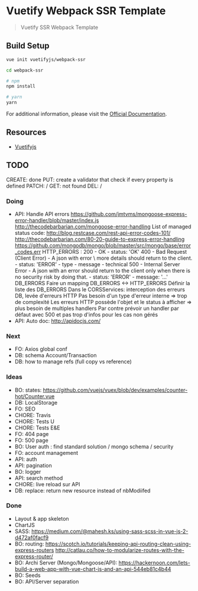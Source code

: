 # Vuetify Webpack SSR Template

> Vuetify SSR Webpack Template

## Build Setup

``` bash
vue init vuetifyjs/webpack-ssr

cd webpack-ssr

# npm
npm install

# yarn
yarn
```

For additional information, please visit the [Official Documentation](https://vuetifyjs.com).

## Resources

- [Vuetifyjs](https://vuetifyjs.com)


## TODO
CREATE: done
PUT: create a validator that check if every property is defined
PATCH: /
GET: not found
DEL: /


### Doing
- API: Handle API errors
  https://github.com/jmtvms/mongoose-express-error-handler/blob/master/index.js
  http://thecodebarbarian.com/mongoose-error-handling
  List of managed status code: 
  http://blog.restcase.com/rest-api-error-codes-101/
  http://thecodebarbarian.com/80-20-guide-to-express-error-handling
  https://github.com/mongodb/mongo/blob/master/src/mongo/base/error_codes.err
  HTTP_ERRORS :
    200 - OK
      - status: 'OK'
    400 - Bad Request (Client Error) - A json with error \ more details should return to the client.
      - status: 'ERROR'
      - type
      - message
      - technical 
    500 - Internal Server Error - A json with an error should return to the client only when there is no security risk by doing that.
      - status: 'ERROR'
      - message: '...'
  DB_ERRORS
    Faire un mapping DB_ERRORS <-> HTTP_ERRORS
    Définir la liste des DB_ERRORS
    Dans le CORSServices: interception des erreurs DB, levée d'erreurs HTTP
    Pas besoin d'un type d'erreur interne => trop de complexité
    Les erreurs HTTP possède l'objet et le status à afficher => plus besoin de multiples handlers
    Par contre prévoir un handler par défaut avec 500 et pas trop d'infos pour les cas non gérés
- API: Auto doc: http://apidocjs.com/

### Next
- FO: Axios global conf
- DB: schema Account/Transaction
- DB: how to manage refs (full copy vs reference)

### Ideas
- BO: states: https://github.com/vuejs/vuex/blob/dev/examples/counter-hot/Counter.vue
- DB: LocalStorage
- FO: SEO
- CHORE: Travis
- CHORE: Tests U
- CHORE: Tests E&E
- FO: 404 page
- FO: 500 page
- BO: User auth : find standard solution / mongo schema / security 
- FO: account management 
- API: auth
- API: pagination
- BO: logger
- API: search method
- CHORE: live reload sur API
- DB: replace: return new resource instead of nbModiifed

### Done
- Layout & app skeleton
- ChartJS
- SASS: https://medium.com/@mahesh.ks/using-sass-scss-in-vue-js-2-d472af0facf9
- BO: routing: 
  https://scotch.io/tutorials/keeping-api-routing-clean-using-express-routers
  http://catlau.co/how-to-modularize-routes-with-the-express-router/
- BO: Archi Server (Mongo/Mongoose/API): https://hackernoon.com/lets-build-a-web-app-with-vue-chart-js-and-an-api-544eb81c4b44
- BO: Seeds
- BO: API/Server separation
